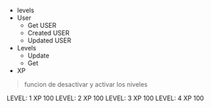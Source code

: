 * levels
* User
  * Get USER
  * Created USER
  * Updated USER
* Levels
  * Update
  * Get
* XP

> funcion de desactivar y activar los niveles

LEVEL: 1
XP 100
LEVEL: 2
XP 100
LEVEL: 3
XP 100
LEVEL: 4
XP 100